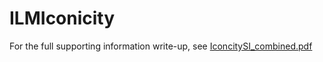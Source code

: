 # ILMIconicity

For the full supporting information write-up, see [IconcitySI_combined.pdf](IconcitySI_combined.pdf)